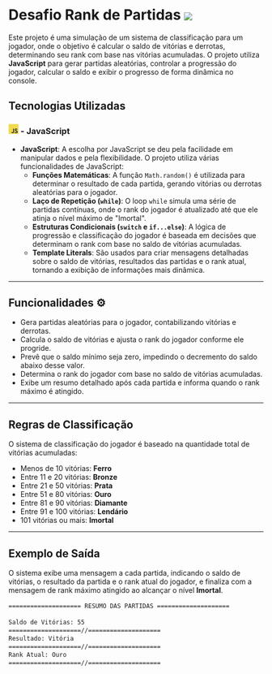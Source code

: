 # Desafio Rank de Partidas <img src="https://static.wikia.nocookie.net/fortnite/images/6/6c/Unreal_-_Icon_-_Fortnite.png/revision/latest?cb=20230531201239" width="50" style="vertical-align: middle;" />

Este projeto é uma simulação de um sistema de classificação para um jogador, onde o objetivo é calcular o saldo de vitórias e derrotas, determinando seu rank com base nas vitórias acumuladas. O projeto utiliza **JavaScript** para gerar partidas aleatórias, controlar a progressão do jogador, calcular o saldo e exibir o progresso de forma dinâmica no console.

## Tecnologias Utilizadas

### <img src="https://raw.githubusercontent.com/devicons/devicon/master/icons/javascript/javascript-original.svg" alt="javascript" width="20" height="20" /> - JavaScript

- **JavaScript**: A escolha por JavaScript se deu pela facilidade em manipular dados e pela flexibilidade. O projeto utiliza várias funcionalidades de JavaScript:
  - **Funções Matemáticas**: A função `Math.random()` é utilizada para determinar o resultado de cada partida, gerando vitórias ou derrotas aleatórias para o jogador.
  - **Laço de Repetição (`while`)**: O loop `while` simula uma série de partidas contínuas, onde o rank do jogador é atualizado até que ele atinja o nível máximo de "Imortal".
  - **Estruturas Condicionais (`switch` e `if...else`)**: A lógica de progressão e classificação do jogador é baseada em decisões que determinam o rank com base no saldo de vitórias acumuladas.
  - **Template Literals**: São usados para criar mensagens detalhadas sobre o saldo de vitórias, resultados das partidas e o rank atual, tornando a exibição de informações mais dinâmica.

---

## Funcionalidades ⚙️

- Gera partidas aleatórias para o jogador, contabilizando vitórias e derrotas.
- Calcula o saldo de vitórias e ajusta o rank do jogador conforme ele progride.
- Prevê que o saldo mínimo seja zero, impedindo o decremento do saldo abaixo desse valor.
- Determina o rank do jogador com base no saldo de vitórias acumuladas.
- Exibe um resumo detalhado após cada partida e informa quando o rank máximo é atingido.

---

## Regras de Classificação 

O sistema de classificação do jogador é baseado na quantidade total de vitórias acumuladas:

- Menos de 10 vitórias: **Ferro**
- Entre 11 e 20 vitórias: **Bronze**
- Entre 21 e 50 vitórias: **Prata**
- Entre 51 e 80 vitórias: **Ouro**
- Entre 81 e 90 vitórias: **Diamante**
- Entre 91 e 100 vitórias: **Lendário**
- 101 vitórias ou mais: **Imortal**

---

## Exemplo de Saída 

O sistema exibe uma mensagem a cada partida, indicando o saldo de vitórias, o resultado da partida e o rank atual do jogador, e finaliza com a mensagem de rank máximo atingido ao alcançar o nível **Imortal**.

```plaintext
==================== RESUMO DAS PARTIDAS ====================

Saldo de Vitórias: 55
====================//====================
Resultado: Vitória
====================//====================
Rank Atual: Ouro
====================//====================